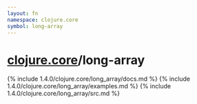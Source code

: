 ```yaml
---
layout: fn
namespace: clojure.core
symbol: long-array
---
```


# [clojure.core](../)/long-array

{% include 1.4.0/clojure.core/long_array/docs.md %}
{% include 1.4.0/clojure.core/long_array/examples.md %}
{% include 1.4.0/clojure.core/long_array/src.md %}

